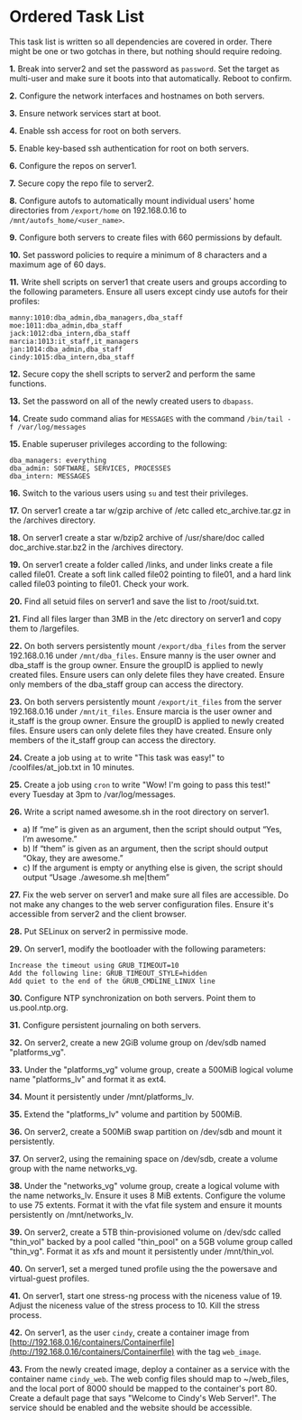 # Ordered Task List

This task list is written so all dependencies are covered in order. There might be one or two gotchas in there, but nothing should require redoing.

**1.** Break into server2 and set the password as `password`. Set the target as multi-user and make sure it boots into that automatically. Reboot to confirm.

**2.** Configure the network interfaces and hostnames on both servers.

**3.** Ensure network services start at boot.

**4.** Enable ssh access for root on both servers.

**5.** Enable key-based ssh authentication for root on both servers.

**6.** Configure the repos on server1.

**7.** Secure copy the repo file to server2.

**8.** Configure autofs to automatically mount individual users' home directories from `/export/home` on 192.168.0.16 to `/mnt/autofs_home/<user_name>`.

**9.** Configure both servers to create files with 660 permissions by default.

**10.** Set password policies to require a minimum of 8 characters and a maximum age of 60 days.

**11.** Write shell scripts on server1 that create users and groups according to the following parameters. Ensure all users except cindy use autofs for their profiles:

```
manny:1010:dba_admin,dba_managers,dba_staff
moe:1011:dba_admin,dba_staff
jack:1012:dba_intern,dba_staff
marcia:1013:it_staff,it_managers
jan:1014:dba_admin,dba_staff
cindy:1015:dba_intern,dba_staff
```

**12.** Secure copy the shell scripts to server2 and perform the same functions.

**13.** Set the password on all of the newly created users to `dbapass`.

**14.** Create sudo command alias for `MESSAGES` with the command `/bin/tail -f /var/log/messages`

**15.** Enable superuser privileges according to the following:

```
dba_managers: everything
dba_admin: SOFTWARE, SERVICES, PROCESSES
dba_intern: MESSAGES
```

**16.** Switch to the various users using `su` and test their privileges.

**17.** On server1 create a tar w/gzip archive of /etc called etc_archive.tar.gz in the /archives directory.

**18.** On server1 create a star w/bzip2 archive of /usr/share/doc called doc_archive.star.bz2 in the /archives directory.

**19.** On server1 create a folder called /links, and under links create a file called file01. Create a soft link called file02 pointing to file01, and a hard link called file03 pointing to file01. Check your work.

**20.** Find all setuid files on server1 and save the list to /root/suid.txt.

**21.** Find all files larger than 3MB in the /etc directory on server1 and copy them to /largefiles.

**22.** On both servers persistently mount `/export/dba_files` from the server 192.168.0.16 under `/mnt/dba_files`. Ensure manny is the user owner and dba_staff is the group owner. Ensure the groupID is applied to newly created files. Ensure users can only delete files they have created. Ensure only members of the dba_staff group can access the directory.

**23.** On both servers persistently mount `/export/it_files` from the server 192.168.0.16 under `/mnt/it_files`. Ensure marcia is the user owner and it_staff is the group owner. Ensure the groupID is applied to newly created files. Ensure users can only delete files they have created. Ensure only members of the it_staff group can access the directory.

**24.** Create a job using `at` to write "This task was easy!" to /coolfiles/at_job.txt in 10 minutes.

**25.** Create a job using `cron` to write "Wow! I'm going to pass this test!" every Tuesday at 3pm to /var/log/messages.

**26.** Write a script named awesome.sh in the root directory on server1.

-   a) If “me” is given as an argument, then the script should output “Yes, I’m awesome.”
-   b) If “them” is given as an argument, then the script should output “Okay, they are awesome.”
-   c) If the argument is empty or anything else is given, the script should output “Usage ./awesome.sh me|them”

**27.** Fix the web server on server1 and make sure all files are accessible. Do not make any changes to the web server configuration files. Ensure it's accessible from server2 and the client browser.

**28.** Put SELinux on server2 in permissive mode.

**29.** On server1, modify the bootloader with the following parameters:

```
Increase the timeout using GRUB_TIMEOUT=10
Add the following line: GRUB_TIMEOUT_STYLE=hidden
Add quiet to the end of the GRUB_CMDLINE_LINUX line
```

**30.** Configure NTP synchronization on both servers. Point them to us.pool.ntp.org.

**31.** Configure persistent journaling on both servers.

**32.** On server2, create a new 2GiB volume group on /dev/sdb named "platforms_vg".

**33.** Under the "platforms_vg" volume group, create a 500MiB logical volume name "platforms_lv" and format it as ext4.

**34.** Mount it persistently under /mnt/platforms_lv.

**35.** Extend the "platforms_lv" volume and partition by 500MiB.

**36.** On server2, create a 500MiB swap partition on /dev/sdb and mount it persistently.

**37.** On server2, using the remaining space on /dev/sdb, create a volume group with the name networks_vg.

**38.** Under the "networks_vg" volume group, create a logical volume with the name networks_lv. Ensure it uses 8 MiB extents. Configure the volume to use 75 extents. Format it with the vfat file system and ensure it mounts persistently on /mnt/networks_lv.

**39.** On server2, create a 5TB thin-provisioned volume on /dev/sdc called "thin_vol" backed by a pool called "thin_pool" on a 5GB volume group called "thin_vg". Format it as xfs and mount it persistently under /mnt/thin_vol.

**40.** On server1, set a merged tuned profile using the the powersave and virtual-guest profiles.

**41.** On server1, start one stress-ng process with the niceness value of 19. Adjust the niceness value of the stress process to 10. Kill the stress process.

**42.** On server1, as the user `cindy`, create a container image from [http://192.168.0.16/containers/Containerfile](http://192.168.0.16/containers/Containerfile) with the tag `web_image`.

**43.** From the newly created image, deploy a container as a service with the container name `cindy_web`. The web config files should map to ~/web_files, and the local port of 8000 should be mapped to the container's port 80. Create a default page that says "Welcome to Cindy's Web Server!". The service should be enabled and the website should be accessible.
